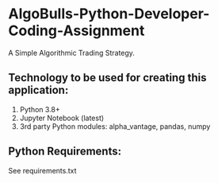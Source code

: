 # AlgoBulls-Python-Developer-Coding-Assignment

A Simple Algorithmic Trading Strategy.

## Technology to be used for creating this application:
1. Python 3.8+
2. Jupyter Notebook (latest)
3. 3rd party Python modules: alpha_vantage, pandas, numpy

## Python Requirements: 

See requirements.txt
